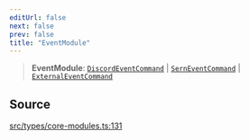 ```yaml
---
editUrl: false
next: false
prev: false
title: "EventModule"
---
```


> **EventModule**: [`DiscordEventCommand`](/v3/api/interfaces/discordeventcommand/) \| [`SernEventCommand`](/v3/api/interfaces/serneventcommand/) \| [`ExternalEventCommand`](/v3/api/interfaces/externaleventcommand/)

## Source

[src/types/core-modules.ts:131](https://github.com/sern-handler/handler/blob/a19edaf8838dcf088d3947f4a6aa6213d8f5bb9e/src/types/core-modules.ts#L131)
